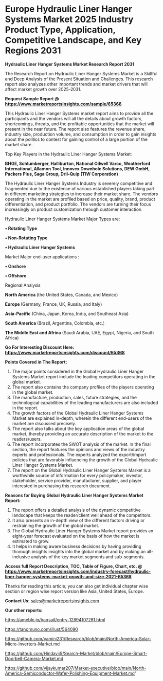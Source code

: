 # Europe Hydraulic Liner Hanger Systems Market 2025 Industry Product Type, Application, Competitive Landscape, and Key Regions 2031

<strong>Hydraulic Liner Hanger Systems Market Research Report 2031</strong>

The Research Report on Hydraulic Liner Hanger Systems Market is a Skillful and Deep Analysis of the Present Situation and Challenges. This research report also analyzes other important trends and market drivers that will affect market growth over 2025-2031.

<strong>Request Sample Report @ <a href=https://www.marketreportsinsights.com/sample/65368>https://www.marketreportsinsights.com/sample/65368</a></strong>

This Hydraulic Liner Hanger Systems market report aims to provide all the participants and the vendors will all the details about growth factors, shortcomings, threats, and the profitable opportunities that the market will present in the near future. The report also features the revenue share, industry size, production volume, and consumption in order to gain insights about the politics to contest for gaining control of a large portion of the market share.

Top Key Players in the Hydraulic Liner Hanger Systems Market:

<strong>BHGE, Schlumberger, Halliburton, National Oilwell Varco, Weatherford International, Allamon Tool, Innovex Downhole Solutions, DEW GmbH, Packers Plus, Saga Group, Dril-Quip (TIW Corporation)</strong>

The Hydraulic Liner Hanger Systems Industry is severely competitive and fragmented due to the existence of various established players taking part in different marketing strategies to increase their market share. The vendors operating in the market are profiled based on price, quality, brand, product differentiation, and product portfolio. The vendors are turning their focus increasingly on product customization through customer interaction.

Hydraulic Liner Hanger Systems Market Major Types are:

<strong>• Rotating Type

• Non-Rotating Type

• Hydraulic Liner Hanger Systems</strong>

Market Major end-user applications :

<strong>• Onshore

• Offshore</strong>

Regional Analysis

</u><strong><b>North America</b></strong> (the United States, Canada, and Mexico)

<strong><b>Europe </b></strong>(Germany, France, UK, Russia, and Italy)

<strong><b>Asia-Pacific</b></strong> (China, Japan, Korea, India, and Southeast Asia)

<strong><b>South America</b></strong> (Brazil, Argentina, Colombia, etc.)

<strong><b>The Middle East and Africa</b></strong> (Saudi Arabia, UAE, Egypt, Nigeria, and South Africa)

<strong>Go For Interesting Discount Here: <a href=https://www.marketreportsinsights.com/discount/65368>https://www.marketreportsinsights.com/discount/65368</a></strong>

<strong>Points Covered in The Report:</strong>
<ol>
  <li>The major points considered in the Global Hydraulic Liner Hanger Systems Market report include the leading competitors operating in the global market.</li>
  <li>The report also contains the company profiles of the players operating in the global market.</li>
  <li>The manufacture, production, sales, future strategies, and the technological capabilities of the leading manufacturers are also included in the report.</li>
  <li>The growth factors of the Global Hydraulic Liner Hanger Systems Market are explained in-depth, wherein the different end-users of the market are discussed precisely.</li>
  <li>The report also talks about the key application areas of the global market, thereby providing an accurate description of the market to the readers/users.</li>
  <li>The report incorporates the SWOT analysis of the market. In the final section, the report features the opinions and views of the industry experts and professionals. The experts analyzed the export/import policies that are favorably influencing the growth of the Global Hydraulic Liner Hanger Systems Market.</li>
  <li>The report on the Global Hydraulic Liner Hanger Systems Market is a worthwhile source of information for every policymaker, investor, stakeholder, service provider, manufacturer, supplier, and player interested in purchasing this research document.</li>
</ol>
<strong>Reasons for Buying Global Hydraulic Liner Hanger Systems Market Report:</strong>

<ol>
  <li>The report offers a detailed analysis of the dynamic competitive landscape that keeps the reader/client well ahead of the competitors.</li>
  <li>It also presents an in-depth view of the different factors driving or restraining the growth of the global market.</li>
  <li>The Global Hydraulic Liner Hanger Systems Market report provides an eight-year forecast evaluated on the basis of how the market is estimated to grow.</li>
  <li>It helps in making aware business decisions by having providing thorough insights insights into the global market and by making an all-inclusive analysis of the key market segments and sub-segments.</li>
</ol>
<strong>Access full Report Description, TOC, Table of Figure, Chart, etc. @ <a href=https://www.marketreportsinsights.com/industry-forecast/hydraulic-liner-hanger-systems-market-growth-and-size-2021-65368>https://www.marketreportsinsights.com/industry-forecast/hydraulic-liner-hanger-systems-market-growth-and-size-2021-65368</a></strong>


Thanks for reading this article; you can also get individual chapter wise section or region wise report version like Asia, United States, Europe.

<strong>Contact Us:</strong>
sales@marketreportsinsights.com

<strong>Our other reports:</strong>

<a href=https://ameblo.jp/haqsaif/entry-12894107261.html>https://ameblo.jp/haqsaif/entry-12894107261.html</a>

<a href=https://tanomuno.com/illust/564090>https://tanomuno.com/illust/564090</a>

<a href=https://github.com/yamini231/Research/blob/main/North-America-Solar-Micro-Inverters-Market.md>https://github.com/yamini231/Research/blob/main/North-America-Solar-Micro-Inverters-Market.md</a>

<a href=https://github.com/Hindavii9/Search-Market/blob/main/Europe-Smart-Doorbell-Camera-Market.md>https://github.com/Hindavii9/Search-Market/blob/main/Europe-Smart-Doorbell-Camera-Market.md</a>

<a href=https://github.com/vijaykumar207/Market-executive/blob/main/North-America-Semiconductor-Wafer-Polishing-Equipment-Market.md>https://github.com/vijaykumar207/Market-executive/blob/main/North-America-Semiconductor-Wafer-Polishing-Equipment-Market.md</a>"
